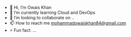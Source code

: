 - 👋 Hi, I’m Owais Khan
- 🌱 I’m currently learning Cloud and DevOps
- 💞️ I’m looking to collaborate on ..
- 📫 How to reach me mohammadowaiskhan84@gmail.com
- ⚡ Fun fact: ...

<!---
Owais84/Owais84 is a ✨ special ✨ repository because its `README.md` (this file) appears on your GitHub profile.
You can click the Preview link to take a look at your changes.
--->
